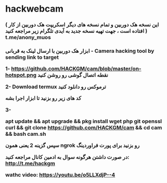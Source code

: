 # hackwebcam
<h3>
( این نسخه هک دوربین و تمام نسخه های دیگر اسکریپت هک دوربین از کار افتاده است ، جهت تهیه نسخه جدید به آیدی تلگرام زیر مراجعه کنید )
t.me/anony_muos
<h3>


ابزار هک دوربین با ارسال لینک به قربانی - Camera hacking tool by sending link to target


1- https://github.com/HACKGM/cam/blob/master/on-hotspot.png نقطه اتصال گوشی رو روشن کنید

2- Download termux ترموکس رو دانلود کنید

کد های زیر رو بزنید تا ابزار اجرا بشه

3-

apt update && apt upgrade && pkg install wget php git openssl curl && git clone https://github.com/HACKGM/cam && cd cam && bash cam.sh


سپس گزینه 2 یعنی همون
 ngrok
رو بزنید برای پورت فراوردینگ

در صورت داشتن هرگونه سوال به ادمین کانال مراجعه کنید: http://t.me/hackgm

wathc video:
https://youtu.be/o5LLXdjP--4
